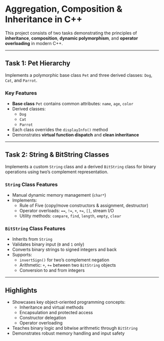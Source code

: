 # Aggregation, Composition & Inheritance in C++

This project consists of two tasks demonstrating the principles of **inheritance**, **composition**, **dynamic polymorphism**, and **operator overloading** in modern C++.

---

## Task 1: Pet Hierarchy

Implements a polymorphic base class `Pet` and three derived classes: `Dog`, `Cat`, and `Parrot`.

### Key Features

- **Base class** `Pet` contains common attributes: `name`, `age`, `color`
- Derived classes:
  - `Dog`
  - `Cat`
  - `Parrot`
- Each class overrides the `displayInfo()` method
- Demonstrates **virtual function dispatch** and **clean inheritance**

---

## Task 2: String & BitString Classes

Implements a custom `String` class and a derived `BitString` class for binary operations using two’s complement representation.

### `String` Class Features

- Manual dynamic memory management (`char*`)
- Implements:
  - Rule of Five (copy/move constructors & assignment, destructor)
  - Operator overloads: `==`, `!=`, `+`, `+=`, `[]`, stream I/O
  - Utility methods: `compare`, `find`, `length`, `empty`, `clear`

### `BitString` Class Features

- Inherits from `String`
- Validates binary input (`0` and `1` only)
- Converts binary strings to signed integers and back
- Supports:
  - `invertSign()` for two’s complement negation
  - Arithmetic: `+`, `+=` between two `BitString` objects
  - Conversion to and from integers

---

## Highlights

- Showcases key object-oriented programming concepts:
  - Inheritance and virtual methods
  - Encapsulation and protected access
  - Constructor delegation
  - Operator overloading
- Teaches binary logic and bitwise arithmetic through `BitString`
- Demonstrates robust memory handling and input safety
